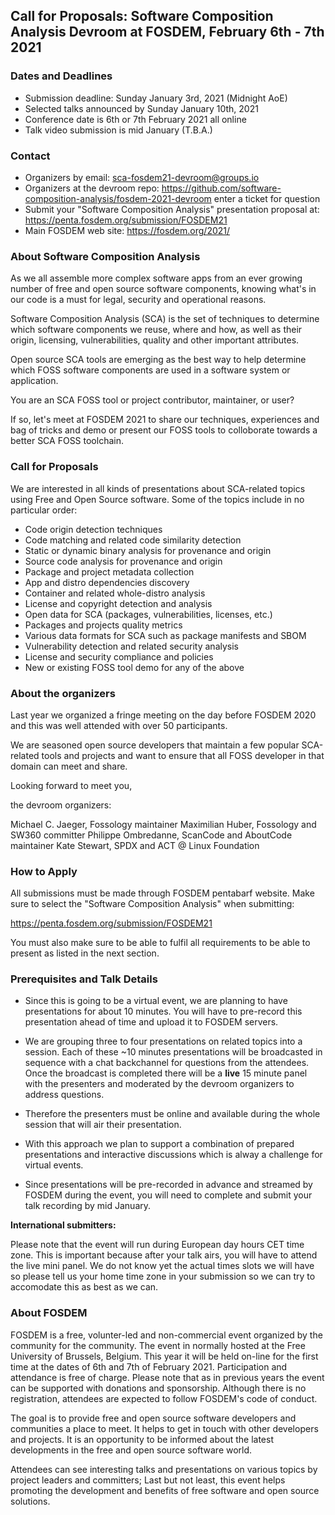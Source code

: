 ## Call for Proposals: Software Composition Analysis Devroom at FOSDEM, February 6th - 7th 2021


### Dates and Deadlines

* Submission deadline: Sunday January 3rd, 2021 (Midnight AoE)
* Selected talks announced by Sunday January 10th, 2021
* Conference date is 6th or 7th February 2021 all online
* Talk video submission is mid January (T.B.A.)


### Contact

* Organizers by email:  sca-fosdem21-devroom@groups.io 
* Organizers at the devroom repo: https://github.com/software-composition-analysis/fosdem-2021-devroom
  enter a ticket for question
* Submit your "Software Composition Analysis" presentation proposal at: https://penta.fosdem.org/submission/FOSDEM21
* Main FOSDEM web site: https://fosdem.org/2021/


### About Software Composition Analysis

As we all assemble more complex software apps from an ever growing number of
free and open source software components, knowing what's in our code is a must
for legal, security and operational reasons.

Software Composition Analysis (SCA) is the set of techniques to determine which
software components we reuse, where and how, as well as their origin, licensing,
vulnerabilities, quality and other important attributes.

Open source SCA tools are emerging as the best way to help determine which FOSS
software components are used in a software system or application.

You are an SCA FOSS tool or project contributor, maintainer, or user?

If so, let's meet at FOSDEM 2021 to share our techniques, experiences and bag of
tricks and demo or present our FOSS tools to colloborate towards a better SCA
FOSS toolchain.


### Call for Proposals

We are interested in all kinds of presentations about SCA-related topics using
Free and Open Source software. Some of the topics include in no particular order:

* Code origin detection techniques
* Code matching and related code similarity detection
* Static or dynamic binary analysis for provenance and origin
* Source code analysis for provenance and origin
* Package and project metadata collection
* App and distro dependencies discovery
* Container and related whole-distro analysis
* License and copyright detection and analysis
* Open data for SCA (packages, vulnerabilities, licenses, etc.)
* Packages and projects quality metrics
* Various data formats for SCA such as package manifests and SBOM
* Vulnerability detection and related security analysis
* License and security compliance and policies
* New or existing FOSS tool demo for any of the above


### About the organizers

Last year we organized a fringe meeting on the day before FOSDEM 2020 and this
was well attended with over 50 participants. 

We are seasoned open source developers that maintain a few popular SCA-related
tools and projects and want to ensure that all FOSS developer in that domain
can meet and share.

Looking forward to meet you,

the devroom organizers:

Michael C. Jaeger, Fossology maintainer
Maximilian Huber, Fossology and SW360 committer
Philippe Ombredanne, ScanCode and AboutCode maintainer
Kate Stewart, SPDX and ACT @ Linux Foundation


### How to Apply

All submissions must be made through FOSDEM pentabarf website. Make sure to
select the "Software Composition Analysis" when submitting:

https://penta.fosdem.org/submission/FOSDEM21

You must also make sure to be able to fulfil all requirements to be able to
present as listed in the next section.


### Prerequisites and Talk Details

* Since this is going to be a virtual event, we are planning to have
  presentations for about 10 minutes. You will have to pre-record this
  presentation ahead of time and upload it to FOSDEM servers.

* We are grouping three to four presentations on related topics into a session.
  Each of these ~10 minutes presentations will be broadcasted in sequence with
  a chat backchannel for questions from the attendees.
  Once the broadcast is completed there will be a **live** 15 minute panel with
  the presenters and moderated by the devroom organizers to address questions.

* Therefore the presenters must be online and available during the whole session
  that will air their presentation.

* With this approach we plan to support a combination of prepared presentations
  and interactive discussions which is alway a challenge for virtual events.

* Since presentations will be pre-recorded in advance and streamed by FOSDEM
  during the event, you will need to complete and submit your talk recording by
  mid January.


**International submitters:** 

Please note that the event will run during European day hours CET time zone.
This is important because after your talk airs, you will have to attend the live
mini panel. We do not know yet the actual times slots we will have so please tell
us your home time zone in your submission so we can try to accomodate this as
best as we can.


### About FOSDEM

FOSDEM is a free, volunter-led and non-commercial event organized by the
community for the community.  The event in normally hosted at the Free
University of Brussels, Belgium. This year it will be held on-line for the first
time at the dates of 6th and 7th of February 2021. Participation and attendance
is free of charge. Please note that as in previous years the event can be
supported with donations and sponsorship. Although there is no registration,
attendees are expected to follow FOSDEM's code of conduct.

The goal is to provide free and open source software developers and communities
a place to meet. It helps to get in touch with other developers and projects.
It is an opportunity to be informed about the latest developments in the free
and open source software world.

Attendees can see interesting talks and presentations on various topics by
project leaders and committers; Last but not least, this event helps promoting
the development and benefits of free software and open source solutions.
